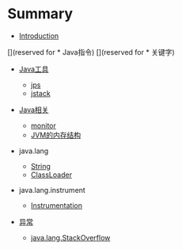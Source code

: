 # Summary

* [Introduction](README.md)

[](reserved for * Java指令)
[](reserved for * 关键字)

* [Java工具](book/tools/README.md)
    * [jps](book/tools/jps.md)
    * [jstack](book/tools/jstack.md)


* [Java相关]()
    * [monitor](book/language/monitor.md)
    * [JVM的内存结构](book/language/jvm-memory-structure.md)

* java.lang
    * [String](book/java.lang/String.md)
    * [ClassLoader](book/java.lang/ClassLoader.md)


* java.lang.instrument
    * [Instrumentation](book/java.lang.instrument/Instrumentation.md)


* [异常]()
    * [java.lang.StackOverflow](book/exception/StackOverflowError.md)
